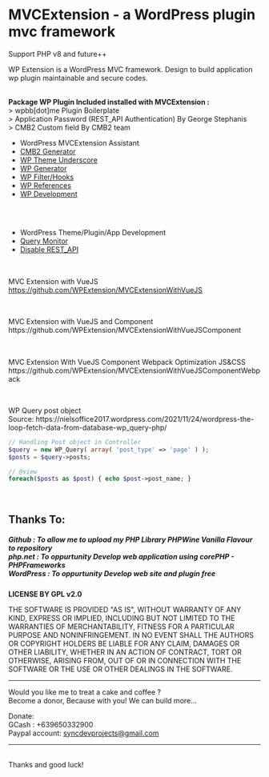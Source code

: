 # MVCExtension - a WordPress plugin mvc framework
Support PHP v8 and future++ 

WP Extension is a WordPress MVC framework. Design to build application wp plugin maintainable and secure codes.

<br /> <b>Package WP Plugin Included installed with MVCExtension : </b>
<br /> > wpbb[dot]me Plugin Boilerplate
<br /> > Application Password (REST_API Authentication) By George Stephanis 
<br /> > CMB2 Custom field By CMB2 team
<br /> <ul>
         <li> WordPress MVCExtension Assistant </li>
         <li><a href="http://hasinhayder.github.io/cmb2-metabox-generator/"> CMB2 Generator </a></li>
         <li><a href="https://underscores.me/"> WP Theme Underscore </a></li>
         <li><a href="https://generatewp.com/"> WP Generator </a></li> 
         <li><a href="https://github.com/nielsoffice/WP_WooHooksFunctions"> WP Filter/Hooks </a></li>
         <li><a href="https://github.com/nielsoffice?tab=repositories&q=WP&type=&language=&sort="> WP References </a></li> 
         <li><a href="https://www.wp-hasty.com/"> WP Development </a></li> 
       </ul>
<h2></h2>
<br /> <ul>
         <li> WordPress Theme/Plugin/App Development </li>
         <li><a href="https://wordpress.org/plugins/query-monitor/"> Query Monitor </a></li>
         <li><a href="https://wordpress.org/plugins/disable-json-api/"> Disable REST_API </a></li> 
       </ul>
<h2></h2>

<br />MVC Extension with VueJS 
<br />https://github.com/WPExtension/MVCExtensionWithVueJS
<h2></h2>
<br />MVC Extension with VueJS and Component 
<br />https://github.com/WPExtension/MVCExtensionWithVueJSComponent
<h2></h2>
<br />MVC Extension With VueJS Component Webpack Optimization JS&CSS
<br />https://github.com/WPExtension/MVCExtensionWithVueJSComponentWebpack
<h2></h2>
<br /> WP Query post object 
<br /> Source: https://nielsoffice2017.wordpress.com/2021/11/24/wordpress-the-loop-fetch-data-from-database-wp_query-php/

```PHP
// Handling Post object in Controller
$query = new WP_Query( array( 'post_type' => 'page' ) );
$posts = $query->posts;

// @view
foreach($posts as $post) { echo $post->post_name; }
```

<br />
<h2>Thanks To:</h2>
<h5>
Github : To allow me to upload my PHP Library PHPWine Vanilla Flavour to repository<br /> 
php.net : To oppurtunity Develop web application using corePHP - PHPFrameworks<br />
WordPress : To oppurtunity Develop web site and plugin free<br />
</h5>

__LICENSE BY GPL v2.0__

THE SOFTWARE IS PROVIDED "AS IS", WITHOUT WARRANTY OF ANY KIND, EXPRESS OR IMPLIED, INCLUDING BUT NOT LIMITED TO THE WARRANTIES OF MERCHANTABILITY, FITNESS FOR A PARTICULAR PURPOSE AND NONINFRINGEMENT. IN NO EVENT SHALL THE AUTHORS OR COPYRIGHT HOLDERS BE LIABLE FOR ANY CLAIM, DAMAGES OR OTHER LIABILITY, WHETHER IN AN ACTION OF CONTRACT, TORT OR OTHERWISE, ARISING FROM, OUT OF OR IN CONNECTION WITH THE SOFTWARE OR THE USE OR OTHER DEALINGS IN THE SOFTWARE.
<br />

<hr />
Would you like me to treat a cake and coffee ? <br />
Become a donor, Because with you! We can build more... 

Donate: <br />
GCash : +639650332900 <br /> 
Paypal account: syncdevprojects@gmail.com
<hr />
<br />
Thanks and good luck! 

